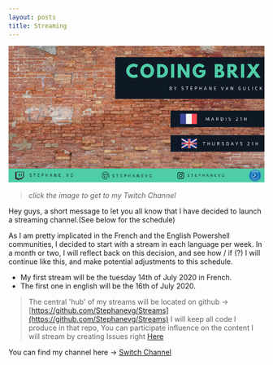 ```yaml
---
layout: posts
title: Streaming
---
```



[![StreamSchedule](https://raw.githubusercontent.com/Stephanevg/Streams/master/CodingBrix%20-%20Twitch.png)](https://www.twitch.tv/stephane_vg)

> *click the image to get to my Twitch Channel*

Hey guys, a short message to let you all know that I have decided to launch a streaming channel.(See below for the schedule)

As I am pretty implicated in the French and the English Powershell communities, I decided to start with a stream in each language per week. In a month or two, I will reflect back on this decision, and see how / if (?) I will continue like this, and make potential adjustments to this schedule.

- My first stream will be the tuesday 14th of July 2020 in French.
- The first one in english will be the 16th of July 2020.

> The central 'hub' of my streams will be located on github -> [https://github.com/Stephanevg/Streams](https://github.com/Stephanevg/Streams)
> I will keep all code I produce in that repo, You can participate influence on the content I will stream by creating Issues right [Here](https://github.com/Stephanevg/Streams)

You can find my channel here -> [Switch Channel](https://www.twitch.tv/stephane_vg)

